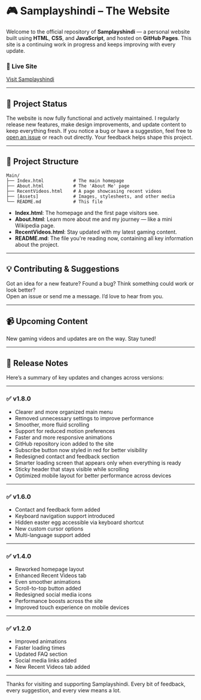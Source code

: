 # 🎮 Samplayshindi – The Website

Welcome to the official repository of **Samplayshindi** — a personal website built using **HTML**, **CSS**, and **JavaScript**, and hosted on **GitHub Pages**. This site is a continuing work in progress and keeps improving with every update.

### 🔗 Live Site  
[Visit Samplayshindi](https://samplayshindi.github.io/Main/Index.html)

---

## 🚧 Project Status

The website is now fully functional and actively maintained. I regularly release new features, make design improvements, and update content to keep everything fresh. If you notice a bug or have a suggestion, feel free to [open an issue](https://github.com/samplayshindi/Main/issues) or reach out directly. Your feedback helps shape this project.

---

## 📁 Project Structure

```
Main/
├── Index.html           # The main homepage
├── About.html           # The 'About Me' page
├── RecentVideos.html    # A page showcasing recent videos
├── [Assets]             # Images, stylesheets, and other media
└── README.md            # This file
```

- **Index.html**: The homepage and the first page visitors see.  
- **About.html**: Learn more about me and my journey — like a mini Wikipedia page.  
- **RecentVideos.html**: Stay updated with my latest gaming content.  
- **README.md**: The file you're reading now, containing all key information about the project.

---

## 💡 Contributing & Suggestions

Got an idea for a new feature? Found a bug? Think something could work or look better?  
Open an issue or send me a message. I’d love to hear from you.

---

## 📹 Upcoming Content

New gaming videos and updates are on the way. Stay tuned!

---

## 🧾 Release Notes

Here’s a summary of key updates and changes across versions:

---

### ✅ v1.8.0  
- Clearer and more organized main menu  
- Removed unnecessary settings to improve performance  
- Smoother, more fluid scrolling  
- Support for reduced motion preferences  
- Faster and more responsive animations  
- GitHub repository icon added to the site  
- Subscribe button now styled in red for better visibility  
- Redesigned contact and feedback section  
- Smarter loading screen that appears only when everything is ready  
- Sticky header that stays visible while scrolling  
- Optimized mobile layout for better performance across devices

---

### ✅ v1.6.0  
- Contact and feedback form added  
- Keyboard navigation support introduced  
- Hidden easter egg accessible via keyboard shortcut  
- New custom cursor options  
- Multi-language support added

---

### ✅ v1.4.0  
- Reworked homepage layout  
- Enhanced Recent Videos tab  
- Even smoother animations  
- Scroll-to-top button added  
- Redesigned social media icons  
- Performance boosts across the site  
- Improved touch experience on mobile devices

---

### ✅ v1.2.0  
- Improved animations  
- Faster loading times  
- Updated FAQ section  
- Social media links added  
- New Recent Videos tab added

---

Thanks for visiting and supporting Samplayshindi. Every bit of feedback, every suggestion, and every view means a lot.
